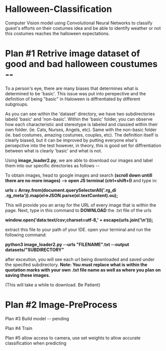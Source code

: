 # Halloween-Classification

Computer Vision model using Convolutional Neural Networks to 
classify guest's efforts on their costumes idea and be able to identify weather or not this costumes reaches the 
halloween expectations.  

# Plan #1 Retrive image dataset of good and bad halloween coustumes --

To a person's eye, there are many biases that determines what is determined to be 'basic'. This issue was put into perepective and the definition of being "basic" in Haloween is diffrentiated by different subgroups.  

As you can see within the 'dataset' directory, we have two subdirectories labeld 'basic' and 'non-basic'. 
Within the 'basic' folder, you can observe how each characteristic and stereotype is labeled and classied within their own folder. (ie. Cats, Nurses, Angels, etc). Same with the non-basic folder (ie. bad costumes, amazing costumes, couples, etc). The definition itself is clearly biased, but it can be improved by putting everyone else's persepctive into the test however, in theory, this is good set for diffrentiation between what is clearly 'basic' and what is not. 

Using **image_loader2.py**, we are able to download our images and label them into our specific directories as follows -- 

To obtain images, head to google images and search **(scroll down untill there are no more images) --> open JS terminal** **(ctrl+shift+I)** and type in: 

**urls = Array.from(document.querySelectorAll('.rg_di .rg_meta')).map(el=>JSON.parse(el.textContent).ou);**

This will provide you an array for the URL of every image that is within the page. Next, type in this command to **DOWNLOAD** the .txt file of the urls 

**window.open('data:text/csv;charset=utf-8,' + escape(urls.join('\n')));**

extract this file to your path of your IDE. open your terminal and run the following command: 

**python3 image_loader2.py --urls "FILENAME".txt --output datasets/"SUBDIRECTORY"** 

after exceution, you will see each url being downloaded and saved under the specifed subdirectory. **Note: You must replace what is within the quotation marks with your own .txt file name as well as where you plan on saving these images.** 

(This will take a while to download. Be Patient)


# Plan #2 Image-PreProcess



Plan #3 Build model -- pending

Plan #4 Train

Plan #5 allow access to camera,  use set weights to allow accurate classification when predicting

